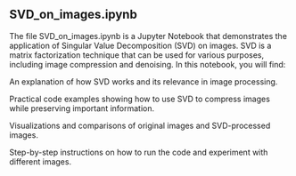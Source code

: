 ## SVD_on_images.ipynb

The file SVD_on_images.ipynb is a Jupyter Notebook that demonstrates the application of Singular Value Decomposition (SVD) on images. SVD is a matrix factorization technique that can be used for various purposes, including image compression and denoising. In this notebook, you will find:

An explanation of how SVD works and its relevance in image processing.

Practical code examples showing how to use SVD to compress images while preserving important information.

Visualizations and comparisons of original images and SVD-processed images.

Step-by-step instructions on how to run the code and experiment with different images.
